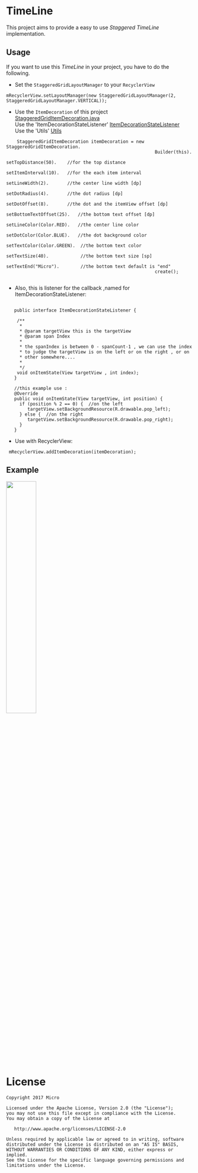 # TimeLine
This project aims to provide a easy to use *Staggered TimeLine* implementation.

## Usage
If you want to use this *TimeLine*  in your project, you have to do the following.

- Set the `StaggeredGridLayoutManager` to your `RecyclerView`
```
mRecyclerView.setLayoutManager(new StaggeredGridLayoutManager(2, StaggeredGridLayoutManager.VERTICAL));
```

- Use the `ItemDecoration` of this project <a href="https://github.com/Microhx/TimeLine/blob/master/app/src/main/java/com/vivian/timeline/itemdecoration/StaggeredGridItemDecoration.java">StaggeredGridItemDecoration.java<a/><br/>
  Use the 'ItemDecorationStateListener' <a href="https://github.com/Microhx/TimeLine/blob/master/app/src/main/java/com/vivian/timeline/inter/ItemDecorationStateListener.java">ItemDecorationStateListener</a><br/>
  Use the 'Utils' <a href="https://github.com/Microhx/TimeLine/blob/master/app/src/main/java/com/vivian/timeline/util/Util.java">Utils</a>
```
    StaggeredGridItemDecoration itemDecoration = new StaggeredGridItemDecoration.
                                                        Builder(this).
                                                        setTopDistance(50).    //for the top distance
                                                        setItemInterval(10).   //for the each item interval
                                                        setLineWidth(2).       //the center line width [dp]
                                                        setDotRadius(4).       //the dot radius [dp]
                                                        setDotOffset(8).       //the dot and the itemView offset [dp]
                                                        setBottomTextOffset(25).   //the bottom text offset [dp]
                                                        setLineColor(Color.RED).   //the center line color
                                                        setDotColor(Color.BLUE).   //the dot background color
                                                        setTextColor(Color.GREEN).  //the bottom text color
                                                        setTextSize(40).            //the bottom text size [sp]
                                                        setTextEnd("Micro").        //the bottom text default is "end"
                                                        create();
                                                        

```

- Also, this is listener for the callback ,named for ItemDecorationStateListener:
```

   public interface ItemDecorationStateListener {

    /**
     *
     * @param targetView this is the targetView
     * @param span Index
     *
     * the spanIndex is between 0 - spanCount-1 , we can use the index
     * to judge the targetView is on the left or on the right , or on
     * other somewhere....
     *
     */
    void onItemState(View targetView , int index);
   }

   //this example use :
   @Override
   public void onItemState(View targetView, int position) {
     if (position % 2 == 0) {  //on the left
        targetView.setBackgroundResource(R.drawable.pop_left);
     } else {  //on the right
        targetView.setBackgroundResource(R.drawable.pop_right);
     }
   }

```

- Use with RecyclerView:
```
 mRecyclerView.addItemDecoration(itemDecoration);
```



## Example
<div>
    <image src="https://github.com/Microhx/TimeLine/blob/master/art/Screenshot_for_result.png?raw=true" width=40% height=40%/>
</div>

# License

    Copyright 2017 Micro

    Licensed under the Apache License, Version 2.0 (the "License");
    you may not use this file except in compliance with the License.
    You may obtain a copy of the License at

       http://www.apache.org/licenses/LICENSE-2.0

    Unless required by applicable law or agreed to in writing, software
    distributed under the License is distributed on an "AS IS" BASIS,
    WITHOUT WARRANTIES OR CONDITIONS OF ANY KIND, either express or implied.
    See the License for the specific language governing permissions and
    limitations under the License.
